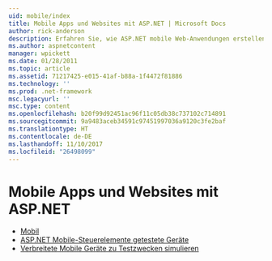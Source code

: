 ```yaml
---
uid: mobile/index
title: Mobile Apps und Websites mit ASP.NET | Microsoft Docs
author: rick-anderson
description: Erfahren Sie, wie ASP.NET mobile Web-Anwendungen erstellen vereinfacht
ms.author: aspnetcontent
manager: wpickett
ms.date: 01/28/2011
ms.topic: article
ms.assetid: 71217425-e015-41af-b88a-1f4472f81886
ms.technology: ''
ms.prod: .net-framework
msc.legacyurl: ''
msc.type: content
ms.openlocfilehash: b20f99d92451ac96f11c05db38c737102c714891
ms.sourcegitcommit: 9a9483aceb34591c97451997036a9120c3fe2baf
ms.translationtype: HT
ms.contentlocale: de-DE
ms.lasthandoff: 11/10/2017
ms.locfileid: "26498099"
---
```

<a name="mobile-apps--sites-with-aspnet"></a>Mobile Apps und Websites mit ASP.NET
====================
- [Mobil](overview.md)
- [ASP.NET Mobile-Steuerelemente getestete Geräte](tested-devices.md)
- [Verbreitete Mobile Geräte zu Testzwecken simulieren](device-simulators.md)
